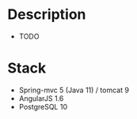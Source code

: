 
Description
================

* TODO


Stack
==========

* Spring-mvc 5 (Java 11) / tomcat 9
* AngularJS 1.6
* PostgreSQL 10

